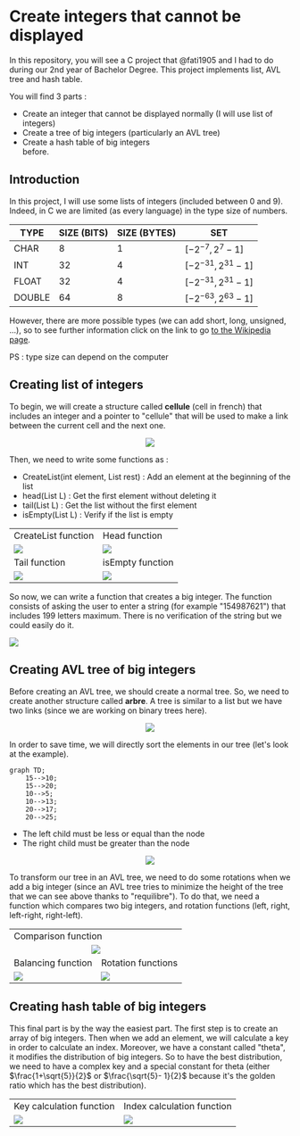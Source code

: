 <h1> Create integers that cannot be displayed </h1>

In this repository, you will see a C project that @fati1905 and I had to do during our 2nd year of Bachelor Degree. This project implements list, AVL tree and hash table. <br>

You will find 3 parts :<br>

- Create an integer that cannot be displayed normally (I will use list of integers)<br>
- Create a tree of big integers (particularly an AVL tree)<br>
- Create a hash table of big integers<br>
before.
<h2> Introduction </h2>

In this project, I will use some lists of integers (included between 0 and 9). Indeed, in C we are limited (as every language) in the type size of numbers. 

<div align="center">
  
| TYPE | SIZE (BITS) | SIZE (BYTES) | SET |
|---|---|---|---|
| CHAR | 8 | 1 | $[ -2^{-7} , 2^{7}-1 ]$ |
| INT | 32 | 4 | $[ -2^{-31} , 2^{31}-1 ]$ |
| FLOAT | 32 | 4 | $[ -2^{-31} , 2^{31}-1 ]$ |
| DOUBLE | 64 | 8 | $[ -2^{-63} , 2^{63}-1 ]$ |
  
</div>
However, there are more possible types (we can add short, long, unsigned, ...), so to see further information click on the link to go <a href="https://en.wikipedia.org/wiki/C_data_types">to the Wikipedia page</a>.<br>

PS : type size can depend on the computer



<h2> Creating list of integers </h2>

To begin, we will create a structure called **cellule** (cell in french) that includes an integer and a pointer to "cellule" that will be used to make a link between the current cell and the next one.<br>
<div align="center">
<img src="https://user-images.githubusercontent.com/106914120/172233169-ad63bec4-039f-488e-b1f2-81703b237b49.png">
</div>

Then, we need to write some functions as :
- CreateList(int element, List rest) : Add an element at the beginning of the list
- head(List L) : Get the first element without deleting it
- tail(List L) : Get the list without the first element
- isEmpty(List L) : Verify if the list is empty

<table align="center">
  <tr>
    <td>CreateList function</td>
    <td>Head function</td>
  </tr>
  <tr>
    <td><img src="https://user-images.githubusercontent.com/106914120/172234601-e92d11ca-2a88-40af-bd67-0cb198ea0e1f.png"></td>
    <td><img src="https://user-images.githubusercontent.com/106914120/172234638-d4f59179-e646-4d1a-bf2a-d062b1800e76.png"></td>
  </tr>
  <tr>
    <td>Tail function</td>
    <td>isEmpty function</td>
  </tr>
  <tr>
    <td><img src="https://user-images.githubusercontent.com/106914120/172234764-0ee95716-5d7f-492c-89ef-85d687c0d1c5.png"></td>
    <td><img src="https://user-images.githubusercontent.com/106914120/172234791-486b9b55-89de-47da-b3c2-c5dfa32c1ae8.png"></td>
  </tr>
</table>

So now, we can write a function that creates a big integer. The function consists of asking the user to enter a string (for example "154987621") that includes 199 letters maximum. There is no verification of the string but we could easily do it.

<img src="https://user-images.githubusercontent.com/106914120/172237441-c53e6a7d-ab51-4efd-b974-1ba07e239cf5.png">

<h2> Creating AVL tree of big integers</h2>

Before creating an AVL tree, we should create a normal tree. So, we need to create another structure called **arbre**. A tree is similar to a list but we have two links (since we are working on binary trees here). 

<div align="center">
<img src="https://user-images.githubusercontent.com/106914120/172237998-96db2ab3-6b20-4bf7-92a5-71a307dc48a0.png">
</div>

In order to save time, we will directly sort the elements in our tree (let's look at the example). 

```mermaid
graph TD;
    15-->10;
    15-->20;
    10-->5;
    10-->13;
    20-->17;
    20-->25;
```
- The left child must be less or equal than the node
- The right child must be greater than the node

<div align="center">
<img src="https://user-images.githubusercontent.com/106914120/172239623-f9a8bc53-2eec-4a8e-a44e-eaf3b2bbf861.png">
</div>

To transform our tree in an AVL tree, we need to do some rotations when we add a big integer (since an AVL tree tries to minimize the height of the tree that we can see above thanks to "requilibre"). To do that, we need a function which compares two big integers, and rotation functions (left, right, left-right, right-left).

<table align="center">
  <tr>
    <td colspan="2" >Comparison function</td>
  </tr>
  <tr>
    <td colspan="2" align="center"><img src="https://user-images.githubusercontent.com/106914120/172242053-29576b2e-c02e-4067-b067-eea085a1adca.png"></td>
  </tr>
  <tr>
    <td>Balancing function</td>
    <td>Rotation functions</td>
  </tr>
  <tr>
    <td><img src="https://user-images.githubusercontent.com/106914120/172242141-8b2906b4-4155-4b60-a96a-aecf53b1be09.png"></td>
    <td><img src="https://user-images.githubusercontent.com/106914120/172242257-4b643a13-a726-42b0-8bb7-a89453cb604f.png"></td>
  </tr>
</table>

<h2> Creating hash table of big integers</h2>

This final part is by the way the easiest part. The first step is to create an array of big integers. Then when we add an element, we will calculate a key in order to calculate an index. Moreover, we have a constant called "theta", it modifies the distribution of big integers. So to have the best distribution, we need to have a complex key and a special constant for theta (either $\frac{1+\sqrt{5}}{2}$ or $\frac{\sqrt{5}- 1}{2}$ because it's the golden ratio which has the best distribution).

<table align="center">
  <tr>
    <td>Key calculation function</td>
    <td>Index calculation function</td>
  </tr>
  <tr>
    <td><img src="https://user-images.githubusercontent.com/106914120/172246436-9c772dc7-20c5-4dc4-8423-fb21eb7b76a6.png"></td>
    <td><img src="https://user-images.githubusercontent.com/106914120/172246462-81410de5-be4a-42c3-a4a9-d0720e9c0a9b.png"></td>
  </tr>
</table>
